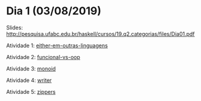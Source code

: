 # Dia 1 (03/08/2019)

Slides: http://pesquisa.ufabc.edu.br/haskell/cursos/19.q2.categorias/files/Dia01.pdf

Atividade 1: [either-em-outras-linguagens](./either-em-outras-linguagens)

Atividade 2: [funcional-vs-oop](./funcional-vs-oop)

Atividade 3: [monoid](./monoid)

Atividade 4: [writer](./writer)

Atividade 5: [zippers](./zippers)
